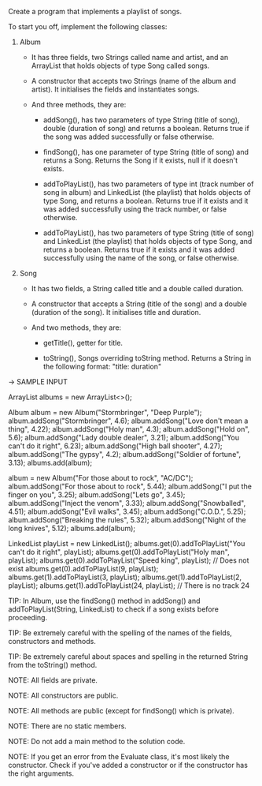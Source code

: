 Create a program that implements a playlist of songs.

To start you off, implement the following classes:

1.  Album

    -  It has three fields, two Strings called name and artist, and an ArrayList that holds objects of type Song called songs.

    -  A constructor that accepts two Strings (name of the album and artist). It initialises the fields and instantiates songs.

    -  And three methods, they are:

        -  addSong(), has two parameters of type String (title of song), double (duration of song) and returns a boolean. Returns true if the song was added successfully or false otherwise.

        -  findSong(), has one parameter of type String (title of song) and returns a Song. Returns the Song if it exists, null if it doesn't exists.

        -  addToPlayList(), has two parameters of type int (track number of song in album) and LinkedList (the playlist) that holds objects of type Song, and returns a boolean. Returns true if it exists and it was added successfully using the track number, or false otherwise.

        -  addToPlayList(), has two parameters of type String (title of song) and LinkedList (the playlist) that holds objects of type Song, and returns a boolean. Returns true if it exists and it was added successfully using the name of the song, or false otherwise.

2.  Song

    -   It has two fields, a String called title and a double called duration.

    -  A constructor that accepts a String (title of the song) and a double (duration of the song). It initialises title and duration.

    -  And two methods, they are:

        -  getTitle(), getter for title.

        -  toString(), Songs overriding toString method. Returns a String in the following format: "title: duration"

->  SAMPLE INPUT

ArrayList albums = new ArrayList<>();

Album album = new Album("Stormbringer", "Deep Purple"); album.addSong("Stormbringer", 4.6); album.addSong("Love don't mean a thing", 4.22); album.addSong("Holy man", 4.3); album.addSong("Hold on", 5.6); album.addSong("Lady double dealer", 3.21); album.addSong("You can't do it right", 6.23); album.addSong("High ball shooter", 4.27); album.addSong("The gypsy", 4.2); album.addSong("Soldier of fortune", 3.13); albums.add(album);

album = new Album("For those about to rock", "AC/DC"); album.addSong("For those about to rock", 5.44); album.addSong("I put the finger on you", 3.25); album.addSong("Lets go", 3.45); album.addSong("Inject the venom", 3.33); album.addSong("Snowballed", 4.51); album.addSong("Evil walks", 3.45); album.addSong("C.O.D.", 5.25); album.addSong("Breaking the rules", 5.32); album.addSong("Night of the long knives", 5.12); albums.add(album);

LinkedList playList = new LinkedList(); albums.get(0).addToPlayList("You can't do it right", playList); albums.get(0).addToPlayList("Holy man", playList); albums.get(0).addToPlayList("Speed king", playList); // Does not exist albums.get(0).addToPlayList(9, playList); albums.get(1).addToPlayList(3, playList); albums.get(1).addToPlayList(2, playList); albums.get(1).addToPlayList(24, playList); // There is no track 24

TIP:  In Album, use the findSong() method in addSong() and addToPlayList(String, LinkedList) to check if a song exists before proceeding.

TIP:  Be extremely careful with the spelling of the names of the fields, constructors and methods.

TIP:  Be extremely careful about spaces and spelling in the returned String from the toString() method.

NOTE:  All fields are private.

NOTE:  All constructors are public.

NOTE:  All methods are public (except for findSong() which is private).

NOTE:  There are no static members.

NOTE:  Do not add a main method to the solution code.

NOTE:  If you get an error from the Evaluate class, it's most likely the constructor. Check if you've added a constructor or if the constructor has the right arguments.